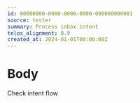 ```yaml
---
id: 00000000-0000-0000-0000-000000000001
source: tester
summary: Process inbox intent
telos_alignment: 0.9
created_at: 2024-01-01T00:00:00Z
---
```


# Body
Check intent flow

